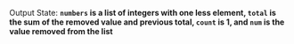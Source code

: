 Output State: **`numbers` is a list of integers with one less element, `total` is the sum of the removed value and previous total, `count` is 1, and `num` is the value removed from the list**